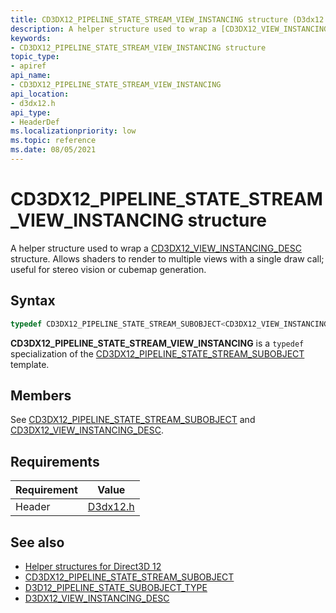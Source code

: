 ```yaml
---
title: CD3DX12_PIPELINE_STATE_STREAM_VIEW_INSTANCING structure (D3dx12.h)
description: A helper structure used to wrap a [CD3DX12_VIEW_INSTANCING_DESC](cd3dx12-view-instancing-desc.md) structure. Allows shaders to render to multiple views with a single draw call; useful for stereo vision or cubemap generation.
keywords:
- CD3DX12_PIPELINE_STATE_STREAM_VIEW_INSTANCING structure
topic_type:
- apiref
api_name:
- CD3DX12_PIPELINE_STATE_STREAM_VIEW_INSTANCING
api_location:
- d3dx12.h
api_type:
- HeaderDef
ms.localizationpriority: low
ms.topic: reference
ms.date: 08/05/2021
---
```


# CD3DX12_PIPELINE_STATE_STREAM_VIEW_INSTANCING structure

A helper structure used to wrap a [CD3DX12_VIEW_INSTANCING_DESC](cd3dx12-view-instancing-desc.md) structure. Allows shaders to render to multiple views with a single draw call; useful for stereo vision or cubemap generation.

## Syntax

```cpp
typedef CD3DX12_PIPELINE_STATE_STREAM_SUBOBJECT<CD3DX12_VIEW_INSTANCING_DESC, D3D12_PIPELINE_STATE_SUBOBJECT_TYPE_VIEW_INSTANCING, CD3DX12_DEFAULT> CD3DX12_PIPELINE_STATE_STREAM_VIEW_INSTANCING;
```

**CD3DX12_PIPELINE_STATE_STREAM_VIEW_INSTANCING** is a `typedef` specialization of the [CD3DX12_PIPELINE_STATE_STREAM_SUBOBJECT](cd3dx12-pipeline-state-stream-subobject.md) template.

## Members

See [CD3DX12_PIPELINE_STATE_STREAM_SUBOBJECT](cd3dx12-pipeline-state-stream-subobject.md) and [CD3DX12_VIEW_INSTANCING_DESC](cd3dx12-view-instancing-desc.md).

## Requirements

| Requirement | Value |
|-------------------|-------------------------------------------------------------------------------------|
| Header | [D3dx12.h](https://github.com/microsoft/DirectX-Headers/blob/main/include/directx/d3dx12.h) |

## See also

* [Helper structures for Direct3D 12](helper-structures-for-d3d12.md)
* [CD3DX12_PIPELINE_STATE_STREAM_SUBOBJECT](cd3dx12-pipeline-state-stream-subobject.md)
* [D3D12_PIPELINE_STATE_SUBOBJECT_TYPE](/windows/win32/api/d3d12/ne-d3d12-d3d12_pipeline_state_subobject_type)
* [D3DX12_VIEW_INSTANCING_DESC](/windows/win32/api/d3d12/ns-d3d12-d3d12_versioned_root_signature_desc)
